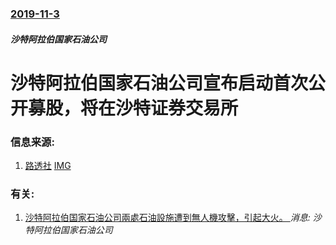 ### [2019-11-3](/news/2019/11/3/index.md)

##### 沙特阿拉伯国家石油公司
#  沙特阿拉伯国家石油公司宣布启动首次公开募股，将在沙特证券交易所 




### 信息来源:

1. [路透社](https://cn.reuters.com/article/sa-aramco-ipo-details-1104-idCNKBS1XE040) [IMG](https://s4.reutersmedia.net/resources/r/?m=02&d=20191104&t=2&i=1448146381&w=1200&r=LYNXMPEFA302R)

### 有关:

1. [沙特阿拉伯国家石油公司兩處石油設施遭到無人機攻擊，引起大火。 ](/zh/news/2019/09/14/沙特阿拉伯国家石油公司兩處石油設施遭到無人機攻擊-引起大火.md) _消息: 沙特阿拉伯国家石油公司_
